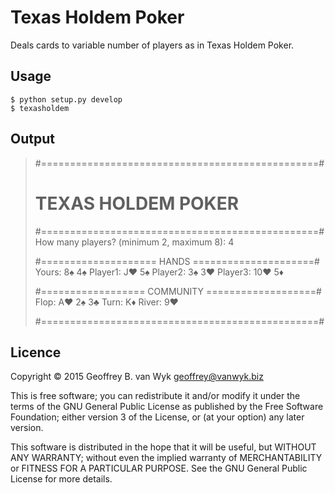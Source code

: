 # Texas Holdem Poker

Deals cards to variable number of players as in Texas Holdem Poker.

## Usage

    $ python setup.py develop
    $ texasholdem

## Output

>#================================================#
>#               TEXAS HOLDEM POKER               #
>#================================================#
>How many players? (minimum 2, maximum 8): 4
>
>#==================== HANDS =====================#
>Yours: 8♠  4♠
>Player1: J♥ 5♠
>Player2: 3♠  3♥
>Player3: 10♥ 5♦
>
>#================== COMMUNITY ===================#
>Flop: A♥ 2♠  3♣
>Turn: K♦
>River: 9♥
>
>#================================================#

## Licence

Copyright © 2015 Geoffrey B. van Wyk geoffrey@vanwyk.biz

This is free software; you can redistribute it and/or modify it under the terms of the GNU General Public License as published by the Free Software Foundation; either version 3 of the License, or (at your option) any later version.

This software is distributed in the hope that it will be useful, but WITHOUT ANY WARRANTY; without even the implied warranty of MERCHANTABILITY or FITNESS FOR A PARTICULAR PURPOSE. See the GNU General Public License for more details.
